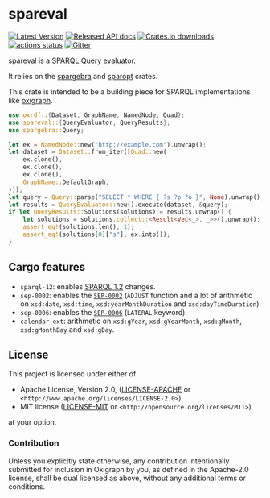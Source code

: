 spareval
========

[![Latest Version](https://img.shields.io/crates/v/spareval.svg)](https://crates.io/crates/spareval)
[![Released API docs](https://docs.rs/spareval/badge.svg)](https://docs.rs/spareval)
[![Crates.io downloads](https://img.shields.io/crates/d/spareval)](https://crates.io/crates/spareval)
[![actions status](https://github.com/oxigraph/oxigraph/workflows/build/badge.svg)](https://github.com/oxigraph/oxigraph/actions)
[![Gitter](https://badges.gitter.im/oxigraph/community.svg)](https://gitter.im/oxigraph/community)

spareval is a [SPARQL Query](https://www.w3.org/TR/sparql11-query/) evaluator.

It relies on the [spargebra](https://crates.io/crates/spargebra) and [sparopt](https://crates.io/crates/sparopt) crates.

This crate is intended
to be a building piece for SPARQL implementations like [oxigraph](https://oxigraph.org).

```rust
use oxrdf::{Dataset, GraphName, NamedNode, Quad};
use spareval::{QueryEvaluator, QueryResults};
use spargebra::Query;

let ex = NamedNode::new("http://example.com").unwrap();
let dataset = Dataset::from_iter([Quad::new(
    ex.clone(),
    ex.clone(),
    ex.clone(),
    GraphName::DefaultGraph,
)]);
let query = Query::parse("SELECT * WHERE { ?s ?p ?o }", None).unwrap();
let results = QueryEvaluator::new().execute(dataset, &query);
if let QueryResults::Solutions(solutions) = results.unwrap() {
    let solutions = solutions.collect::<Result<Vec<_>, _>>().unwrap();
    assert_eq!(solutions.len(), 1);
    assert_eq!(solutions[0]["s"], ex.into());
}
```

## Cargo features
- `sparql-12`: enables [SPARQL 1.2](https://www.w3.org/TR/sparql12-query/) changes.
- `sep-0002`: enables the [`SEP-0002`](https://github.com/w3c/sparql-dev/blob/main/SEP/SEP-0002/sep-0002.md) (`ADJUST` function and a lot of arithmetic on `xsd:date`, `xsd:time`, `xsd:yearMonthDuration` and `xsd:dayTimeDuration`).
- `sep-0006`: enables the [`SEP-0006`](https://github.com/w3c/sparql-dev/blob/main/SEP/SEP-0006/sep-0006.md) (`LATERAL` keyword). 
- `calendar-ext`: arithmetic on `xsd:gYear`, `xsd:gYearMonth`, `xsd:gMonth`, `xsd:gMonthDay` and `xsd:gDay`.

## License

This project is licensed under either of

* Apache License, Version 2.0, ([LICENSE-APACHE](../LICENSE-APACHE) or
  `<http://www.apache.org/licenses/LICENSE-2.0>`)
* MIT license ([LICENSE-MIT](../LICENSE-MIT) or
  `<http://opensource.org/licenses/MIT>`)

at your option.


### Contribution

Unless you explicitly state otherwise, any contribution intentionally submitted for inclusion in Oxigraph by you, as defined in the Apache-2.0 license, shall be dual licensed as above, without any additional terms or conditions.

